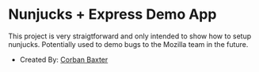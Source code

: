# Nunjucks + Express Demo App

This project is very straigtforward and only intended to show how to setup nunjucks. Potentially used to demo bugs to the Mozilla team in the future.

- Created By: [Corban Baxter](https://github.com/corbanb)